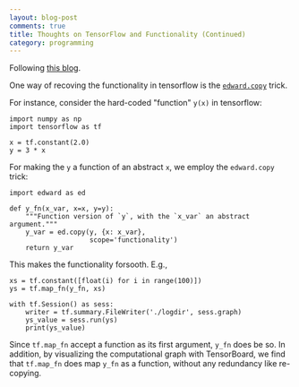 ```yaml
---
layout: blog-post
comments: true
title: Thoughts on TensorFlow and Functionality (Continued)
category: programming
---
```


Following [this blog](https://shuiruge.github.io/programming/2018/02/10/thoughts-on-tensorflow-and-functionality/).

One way of recoving the functionality in tensorflow is the [`edward.copy`](http://edwardlib.org/api/ed/copy) trick.

For instance, consider the hard-coded "function" `y(x)` in tensorflow:

    import numpy as np
    import tensorflow as tf

    x = tf.constant(2.0)
    y = 3 * x
   
For making the `y` a function of an abstract `x`, we employ the `edward.copy` trick:

    import edward as ed
    
    def y_fn(x_var, x=x, y=y):
        """Function version of `y`, with the `x_var` an abstract argument."""
        y_var = ed.copy(y, {x: x_var},
                        scope='functionality')
        return y_var
        
This makes the functionality forsooth. E.g.,

    xs = tf.constant([float(i) for i in range(100)])
    ys = tf.map_fn(y_fn, xs)
    
    with tf.Session() as sess:
        writer = tf.summary.FileWriter('./logdir', sess.graph)
        ys_value = sess.run(ys)
        print(ys_value)
        
Since `tf.map_fn` accept a function as its first argument, `y_fn` does be so. In addition, by visualizing the computational graph with TensorBoard, we find that `tf.map_fn` does map `y_fn` as a function, without any redundancy like re-copying.
